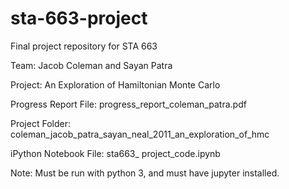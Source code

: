 # sta-663-project
Final project repository for STA 663

Team: Jacob Coleman and Sayan Patra

Project: An Exploration of Hamiltonian Monte Carlo

Progress Report File: progress_report_coleman_patra.pdf

Project Folder: coleman_jacob_patra_sayan_neal_2011_an_exploration_of_hmc

iPython Notebook File: sta663_ project_code.ipynb

Note: Must be run with python 3, and must have jupyter installed. 